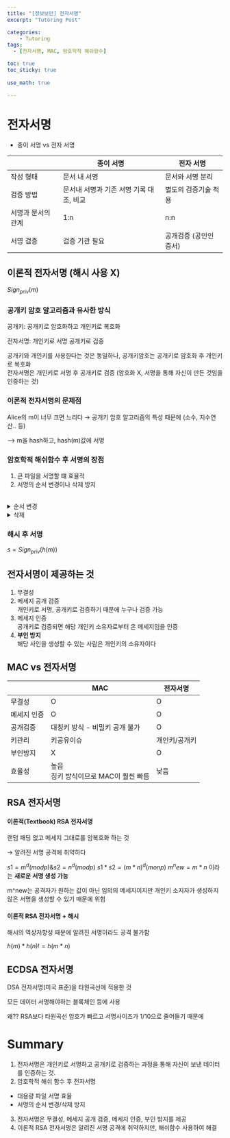 ```yaml
---
title: "[정보보안] 전자서명"
excerpt: "Tutoring Post"

categories:
    - Tutoring
tags:
  - [전자서명, MAC, 암호학적 해쉬함수]

toc: true
toc_sticky: true
 
use_math: true

---
```

# 전자서명

- 종이 서명 vs 전자 서명

| |종이 서명|전자 서명|
|---|---|---|
작성 형태|문서 내 서명|문서와 서명 분리
검증 방법|문서내 서명과 기존 서명 기록 대조, 비교| 별도의 검증기술 적용
서명과 문서의 관계|1:n|n:n
서명 검증|검증 기관 필요|공개검증 (공인인증서)

## 이론적 전자서명 (해시 사용 X)
$Sign_{priv}(m)$

### 공개키 암호 알고리즘과 유사한 방식

공개키: 공개키로 암호화하고 개인키로 복호화

전자서명: 개인키로 서명 공개키로 검증  

공개키와 개인키를 사용한다는 것은 동일하나, 공개키암호는 공개키로 암호화 후 개인키로 복호화  
전자서명은 개인키로 서명 후 공개키로 검증 (암호화 X, 서명을 통해 자신이 만든 것임을 인증하는 것)  

### 이론적 전자서명의 문제점

Alice의 m이 너무 크면 느리다 → 공개키 암호 알고리즘의 특성 때문에 (소수, 지수연산.. 등)

—> m을 hash하고, hash(m)값에 서명

### 암호학적 해쉬함수 후 서명의 장점

1. 큰 파일을 서명할 떄 효율적
2. 서명의 순서 변경이나 삭제 방지  

<br>

<details>
<summary>순서 변경</summary>
<div markdown='1'>

메세지 m을 m1, m2로 나눴을 때

**이론적**
<br>
```
s1 = sign(m1), s2 = sign(m2) vs s1 = sign(m2), s2 = sign(m1)
```
s1, s2를 검증자에게 전송시 m1과 m2의 관계 알지 못함

**해시**
<br>
```
s1 = sign(hash(m1||m2)) vs s1 = sign(hash(m2||m1))  
-> hash값이 다르기 때문에 다른 서명
```
—> 해시를 이용한다면 m1, m2관계 알 수 있어 순서 변경하면 알아차림
</div>
</details>

<details>
<summary>삭제</summary>
<div markdown='1'>

**이론적**
<br>
s1 = sign(m1), s2 = sign(m2) 생성 후 검증자에게 보낼 때, s2가 사라져도 검증자는 알지 못함

s1과 s2사이의 관계를 모르기때문에!

s1만 도착해도 서명 자체는 통과한다

**해시**
<br>
```
s1 = sign(hash(m1||m2)) vs s1 = sign(hash(m1))
```

m2 삭제되면 아예 다른 서명값이 나오기 때문에 서명검증 통과 X

—> 해시를 이용한다면 메세지 삭제 여부 알 수 있음

- 그 밖에 전자서명에 대한 위조공격 막기..
</div>
</details>

### 해시 후 서명
$s=Sign_{priv}(h(m))$

## 전자서명이 제공하는 것

1. 무결성
2. 메세지 공개 검증  
  개인키로 서명, 공개키로 검증하기 때문에 누구나 검증 가능
3. 메세지 인증  
  공개키로 검증되면 해당 개인키 소유자로부터 온 메세지임을 인증
4. **부인 방지**  
  해당 사인을 생성할 수 있는 사람은 개인키의 소유자이다

## MAC vs 전자서명

|  | MAC | 전자서명 |
| --- | --- | --- |
| 무결성 | O | O |
| 메세지 인증 | O | O |
| 공개검증 | 대칭키 방식 - 비밀키 공개 불가 | O |
| 키관리 | 키공유이슈 | 개인키/공개키 |
| 부인방지 | X | O |
| 효율성 | 높음 <br>칭키 방식이므로 MAC이 훨씬 빠름 | 낮음 |

## RSA 전자서명

#### 이론적(Textbook) RSA 전자서명

랜덤 패딩 없고 메세지 그대로를 암복호화 하는 것

→ 알려진 서명 공격에 취약하다  

$s1=m^d(mod p)$&$s2=n^d(mod p)$
$s1*s2=(m*n)^d(mon p)$
$m^new=m*n$
이라는 **새로운 서명 생성 가능**

m^new는 공격자가 원하는 값이 아닌 임의의 메세지이지만 개인키 소지자가 생성하지 않은 서명을 생성할 수 있기 때문에 위험


#### 이론적 RSA 전자서명 + 해시
해시의 역상저항성 때문에 알려진 서명이라도 공격 불가함

$h(m)*h(n)!=h(m*n)$

## ECDSA 전자서명

DSA 전자서명(미국 표준)을 타원곡선에 적용한 것

모든 데이터 서명해야하는 블록체인 등에 사용

왜?? RSA보다 타원곡선 암호가 빠르고 서명사이즈가 1/10으로 줄어들기 때문에

# Summary
1. 전자서명은 개인키로 서명하고 공개키로 검증하는 과정을 통해 자신이 보낸 데이터를 인증하는 것.
2. 암호학적 해쉬 함수 후 전자서명  
  - 대용량 파일 서명 효율
  - 서명의 순서 변경/삭제 방지
3. 전자서명은 무결성, 메세지 공개 검증, 메세지 인증, 부인 방지를 제공  
4. 이론적 RSA 전자서명은 알려진 서명 공격에 취약하지만, 해쉬함수 사용하여 해결